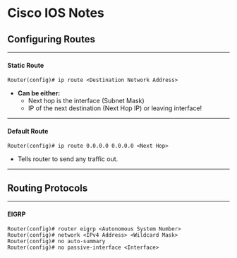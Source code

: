 # Cisco IOS Notes

## Configuring Routes
___
#### Static Route
```
Router(config)# ip route <Destination Network Address>
```
  - **Can be either:**
    - Next hop is the interface (Subnet Mask)
    - IP of the next destination (Next Hop IP) or leaving interface!
___
#### Default Route
```
Router(config)# ip route 0.0.0.0 0.0.0.0 <Next Hop>
```
- Tells router to send any traffic out.
___

## Routing Protocols
___
#### EIGRP
```
Router(config)# router eigrp <Autonomous System Number>
Router(config)# network <IPv4 Address> <Wildcard Mask>
Router(config)# no auto-summary
Router(config)# no passive-interface <Interface>
```
